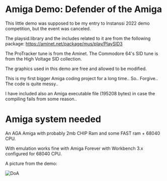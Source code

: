 # Amiga Demo: Defender of the Amiga
This little demo was supposed to be my entry to Instanssi 2022 demo competition, but the event was canceled.

The playsid.library and the includes related to it are from the following package:
https://aminet.net/package/mus/play/PlaySID3

The ProTracker tune is from the Aminet.
The Commodore 64's SID tune is from the High Voltage SID collection.

The graphics used in this demo are free and allowed to be modified.

This is my first bigger Amiga coding project for a long time.. So.. Forgive.. The code is quite messy..

I have included also an Amiga executable file (195208 bytes) in case the compiling fails from some reason..

# Amiga system needed

An AGA Amiga with probably 2mb CHIP Ram and some FAST ram + 68040 CPU.

With emulation works fine with Amiga Forever with Workbench 3.x configured for 68040 CPU.

A picture from the demo:

![DoA](https://user-images.githubusercontent.com/61118857/158078846-f898935f-8d35-4576-8aa6-7936b896ebb0.jpg)


